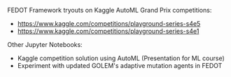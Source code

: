 FEDOT Framework tryouts on Kaggle AutoML Grand Prix competitions:
- https://www.kaggle.com/competitions/playground-series-s4e5
- https://www.kaggle.com/competitions/playground-series-s4e1

Other Jupyter Notebooks:
- Kaggle competition solution using AutoML (Presentation for ML course)
- Experiment with updated GOLEM's adaptive mutation agents in FEDOT 

